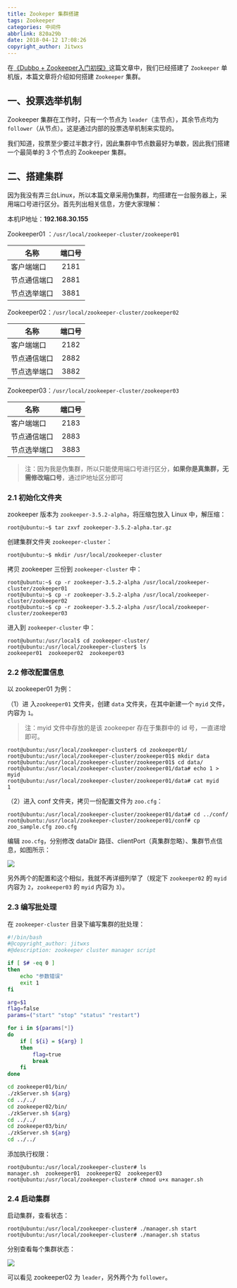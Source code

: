 ```yaml
---
title: Zookeper 集群搭建
tags: Zookeeper
categories: 中间件
abbrlink: 820a29b
date: 2018-04-12 17:08:26
copyright_author: Jitwxs
---
```


在[《Dubbo + Zookeeper入门初探》](/5def036a.html)这篇文章中，我们已经搭建了 `Zookeeper` 单机版，本篇文章将介绍如何搭建 `Zookeeper` 集群。

## 一、投票选举机制

Zookeeper 集群在工作时，只有一个节点为 `leader`（主节点），其余节点均为 `follower`（从节点）。这是通过内部的投票选举机制来实现的。

我们知道，投票至少要过半数才行，因此集群中节点数最好为单数，因此我们搭建一个最简单的 3 个节点的 Zookeeper 集群。

## 二、搭建集群

因为我没有弄三台Linux，所以本篇文章采用伪集群，均搭建在一台服务器上，采用端口号进行区分。首先列出相关信息，方便大家理解：

本机IP地址：**192.168.30.155**

Zookeeper01 ：`/usr/local/zookeeper-cluster/zookeeper01`

| 名称| 端口号|
| ------------- |:-------------:| 
| 客户端端口 | 2181 |
| 节点通信端口 | 2881 |
| 节点选举端口 | 3881 |

Zookeeper02：`/usr/local/zookeeper-cluster/zookeeper02`

| 名称| 端口号|
| ------------- |:-------------:| 
| 客户端端口 | 2182 |
| 节点通信端口 | 2882 |
| 节点选举端口 | 3882 |

Zookeeper03：`/usr/local/zookeeper-cluster/zookeeper03`

| 名称| 端口号|
| ------------- |:-------------:| 
| 客户端端口 | 2183 |
| 节点通信端口 | 2883 |
| 节点选举端口 | 3883 |

>注：因为我是伪集群，所以只能使用端口号进行区分，**如果你是真集群，无需修改端口号**，通过IP地址区分即可

### 2.1 初始化文件夹

zookeeper 版本为 `zookeeper-3.5.2-alpha`，将压缩包放入 Linux 中，解压缩：

```shell
root@ubuntu:~$ tar zxvf zookeeper-3.5.2-alpha.tar.gz 
```

创建集群文件夹 `zookeeper-cluster`：

```shell
root@ubuntu:~$ mkdir /usr/local/zookeeper-cluster
```

拷贝 zookeeper 三份到 `zookeeper-cluster` 中：

```shell
root@ubuntu:~$ cp -r zookeeper-3.5.2-alpha /usr/local/zookeeper-cluster/zookeeper01
root@ubuntu:~$ cp -r zookeeper-3.5.2-alpha /usr/local/zookeeper-cluster/zookeeper02
root@ubuntu:~$ cp -r zookeeper-3.5.2-alpha /usr/local/zookeeper-cluster/zookeeper03
```

进入到 `zookeeper-cluster` 中：

```shell
root@ubuntu:/usr/local$ cd zookeeper-cluster/
root@ubuntu:/usr/local/zookeeper-cluster$ ls
zookeeper01  zookeeper02  zookeeper03
```

### 2.2 修改配置信息

以 zookeeper01 为例：

（1）进 入`zookeeper01` 文件夹，创建 `data` 文件夹，在其中新建一个 `myid` 文件，内容为 `1`。

>注：myid 文件中存放的是该 zookeeper 存在于集群中的 id 号，一直递增即可。

```shell
root@ubuntu:/usr/local/zookeeper-cluster$ cd zookeeper01/
root@ubuntu:/usr/local/zookeeper-cluster/zookeeper01$ mkdir data
root@ubuntu:/usr/local/zookeeper-cluster/zookeeper01$ cd data/
root@ubuntu:/usr/local/zookeeper-cluster/zookeeper01/data# echo 1 > myid
root@ubuntu:/usr/local/zookeeper-cluster/zookeeper01/data# cat myid 
1
```

（2）进入 conf 文件夹，拷贝一份配置文件为 `zoo.cfg`：

```shell
root@ubuntu:/usr/local/zookeeper-cluster/zookeeper01/data# cd ../conf/
root@ubuntu:/usr/local/zookeeper-cluster/zookeeper01/conf# cp zoo_sample.cfg zoo.cfg
```

编辑 `zoo.cfg`，分别修改 dataDir 路径、clientPort（真集群忽略）、集群节点信息，如图所示：

![](https://cdn.jsdelivr.net/gh/jitwxs/cdn/blog/posts/201804/20180412162219680.png)

另外两个的配置和这个相似，我就不再详细列举了（规定下 `zookeeper02` 的 `myid` 内容为 `2`，`zookeeper03` 的 `myid` 内容为 `3`）。

### 2.3 编写批处理

在 `zookeeper-cluster` 目录下编写集群的批处理：

```bash
#!/bin/bash
#@copyright_author: jitwxs
#@description: zookeeper cluster manager script

if [ $# -eq 0 ]
then
    echo "参数错误"
    exit 1
fi

arg=$1
flag=false
params=("start" "stop" "status" "restart")

for i in ${params[*]}
do
    if [ ${i} = ${arg} ]
	then
	    flag=true
	    break
	fi
done

cd zookeeper01/bin/
./zkServer.sh ${arg}
cd ../../
cd zookeeper02/bin/
./zkServer.sh ${arg}
cd ../../
cd zookeeper03/bin/
./zkServer.sh ${arg}
cd ../../
```

添加执行权限：

```shell
root@ubuntu:/usr/local/zookeeper-cluster# ls
manager.sh  zookeeper01  zookeeper02  zookeeper03
root@ubuntu:/usr/local/zookeeper-cluster# chmod u+x manager.sh 
```

### 2.4 启动集群

启动集群，查看状态：

```shell
root@ubuntu:/usr/local/zookeeper-cluster# ./manager.sh start
root@ubuntu:/usr/local/zookeeper-cluster# ./manager.sh status
```

分别查看每个集群状态：

![](https://cdn.jsdelivr.net/gh/jitwxs/cdn/blog/posts/201804/20180412170424612.png)

可以看见 zookeeper02 为 `leader`，另外两个为 `follower`。
